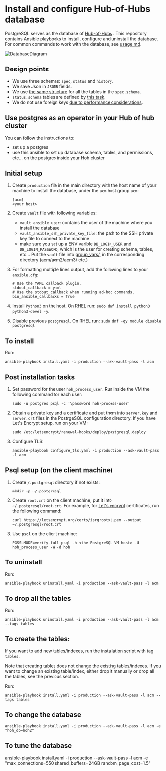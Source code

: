 # Install and configure Hub-of-Hubs database

PostgreSQL serves as the database of [Hub-of-Hubs](https://github.com/open-cluster-management/hub-of-hubs) . This repository contains Ansible playbooks to install, configure and uninstall the database. For common commands to work with the database, see [usage.md](usage.md).

![DatabaseDiagram](images/HubOfHubsDatabase.png)


## Design points

* We use three schemas: `spec`, `status` and `history`.
* We save Json in `JSONB` fields.
* We use [the same structure](https://github.com/open-cluster-management/hub-of-hubs-postgresql/blob/main/roles/install/tasks/create_spec_table.yaml) for all the tables in the `spec.schema`.
* `status.schema` tables are defined by [this task](roles/install/tasks/create_status_tables.yaml).
* We do not use foreign keys [due to performance considerations](http://bonesmoses.org/2014/05/14/foreign-keys-are-not-free/).

## Use postgres as an operator in your Hub of hub cluster
You can follow the [instructions](./pgo/README.md) to:
- set up a postgres
- use this ansible to set up database schema, tables, and permissions, etc... on the postgres inside your Hoh cluster

## Initial setup

1.  Create `production` file in the main directory with the host name of your machine to install the database, under the `acm` host group `acm`:

    ```
    [acm]
    <your host>
    ```

1.  Create `vault` file with following variables:
    - `vault_ansible_user`: contains the user of the machine where you install the database
    - `vault_ansible_ssh_private_key_file`: the path to the SSH private key file to connect to the machine
	- make sure you set up a ENV varible `DB_LOGIN_USER` and `DB_LOGIN_PASSWORD`, which is the user for creating schema, tables, etc...
    Put the `vault` file into [group_vars/](group_vars/), in the corresponding directory (acm/acm2/acm3/ etc.)

1.  For formatting multiple lines output, add the following lines to your `ansible.cfg`:

    ```
    # Use the YAML callback plugin.
    stdout_callback = yaml
    # Use the stdout_callback when running ad-hoc commands.
    bin_ansible_callbacks = True
    ```

1.  Install `Python3` on the host. On RHEL run: `sudo dnf install python3 python3-devel -y`.

1.  Disable previous `postgresql`. On RHEL run:  `sudo dnf -qy module disable postgresql`

## To install

Run:

```
ansible-playbook install.yaml -i production --ask-vault-pass -l acm
```

## Post installation tasks

1.  Set password for the user `hoh_process_user`. Run inside the VM the following command for each user:

    ```
    sudo -u postgres psql -c '\password hoh-process-user'
    ```

1.  Obtain a private key and a certificate and put them into `server.key` and `server.crt` files in the PostrgeSQL configuration directory.
    If you have Let's Encrypt setup, run on your VM:

    ```
    sudo /etc/letsencrypt/renewal-hooks/deploy/postgresql.deploy
    ```

1.  Configure TLS:

    ```
    ansible-playbook configure_tls.yaml -i production --ask-vault-pass -l acm
    ```

## Psql setup (on the client machine)

1.  Create `/.postgresql` directory if not exists:

    ```
    mkdir -p ~/.postgresql
    ```

1.  Create `root.crt` on the client machine, put it into `~/.postgresql/root.crt`. For example, for
[Let's encrypt](https://letsencrypt.org/) certificates, run the following command:

    ```
    curl https://letsencrypt.org/certs/isrgrootx1.pem --output ~/.postgresql/root.crt
    ```


1.  Use `psql` on the client machine:

    ```
    PGSSLMODE=verify-full psql -h <the PostgreSQL VM host> -U hoh_process_user -W -d hoh
    ```

## To uninstall

Run:

```
ansible-playbook uninstall.yaml -i production --ask-vault-pass -l acm
```

## To drop all the tables

Run:

```
ansible-playbook uninstall.yaml -i production --ask-vault-pass -l acm --tags tables
```

## To create the tables:

If you want to add new tables/indexes, run the installation script with tag `tables`.

Note that creating tables does not change the existing tables/indexes. If you want to change an existing table/index, either drop it manually or drop all the tables, see the previous section.

Run:

```
ansible-playbook install.yaml -i production --ask-vault-pass -l acm --tags tables
```

## To change the database

```
ansible-playbook install.yaml -i production --ask-vault-pass -l acm -e "hoh_db=hoh2"
```

## To tune the database

ansible-playbook install.yaml -i production --ask-vault-pass -l acm -e "max_connections=550 shared_buffers=24GB random_page_cost=1.5"